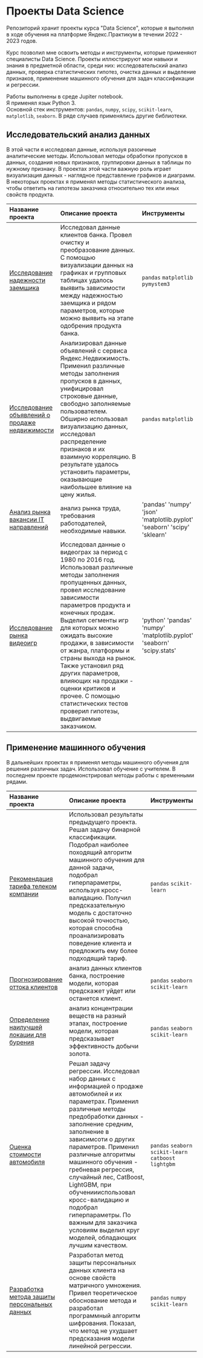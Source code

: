 # Проекты Data Science
Репозиторий хранит проекты курса "Data Science", которые я выполнял в ходе обучения на платформе Яндекс.Практикум в течении 2022 - 2023 годов.

Курс позволил мне освоить методы и инструменты, которые применяют специалисты Data Science. Проекты иллюстрируют мои навыки и знания в предметной области, среди них: исследовательский анализ данных, проверка статистических гипотез, очистка данных и выделение признаков, применение машинного обучения для задач классификации и регрессии.

Работы выполнены в среде Jupiter notebook. \
Я применял язык Python 3. \
Основной стек инструментов: `pandas`, `numpy`, `scipy`, `scikit-learn`, `matplotlib`, `seaborn`. В ряде случаев применялись другие библиотеки.

## Исследовательский анализ данных

В этой части я исследовал данные, используя разоичные аналитические методы. Использовал методы обработки пропусков в данных, создания новых признаков, группировки данных в таблицы по нужному признаку. В проектах этой части важную роль играет визуализация данных - наглядное представление графиков и диаграмм. В некоторых проектах я применял методы статистического анализа, чтобы ответить на гипотезы заказчика относительно тех или иных свойств продукта.

| Название проекта | Описание проекта | Инструменты
| :--------------- | :--------------- | :----------
| [Исследование надежности заемщика](https://github.com/IGEremin/yandex_praktikum_ds/tree/main/Telecom%20tariff%20recomendation) | Исследовал данные клиентов банка. Провел очистку и преобразование данных. С помощью визуализации данных на графиках и групповых таблицах удалось выявить зависимости между надежностью заемщика и рядом параметров, которые можно выявить на этапе одобрения продукта банка. | `pandas` `matplotlib` `pymystem3`
| [Исследование объявлений о продаже недвижимости](https://github.com/MichaelBroww/Yandex-Praktikum-projects-in-DS/tree/main/Realty) | Анализировал данные объявлений с сервиса Яндекс.Недвижимость. Применил различные методы заполнения пропусков в данных, унифицировал строковые данные, свободно заполняемые пользователем. Обширно использовал визуализацию данных, исследовал распределение признаков и их взаимную корреляцию. В результате удалось установить параметры, оказывающие наибольшее влияние на цену жилья. | `pandas` `matplotlib`
| [Анализ рынка вакансии IT направлений](https://github.com/MichaelBroww/Yandex-Praktikum-projects-in-DS/tree/main/Exploratory%20Data%20Analysis) | анализ рынка труда, требования работодателей, необходимые навыки. | 'pandas' 'numpy' 'json' 'matplotlib.pyplot' 'seaborn' 'scipy' 'sklearn'
| [Исследование рынка видеоигр](https://github.com/MichaelBroww/Yandex-Praktikum-projects-in-DS/tree/main/Game) | Исследовал данные о видеограх за период с 1980 по 2016 год. Использовал различные методы заполнения пропущенных данных, провел исследование зависимости параметров продукта и конечных продаж. Выделил сегменты игр для которых можно ожидать высокие продажи, в зависимости от жанра, платформы и страны выхода на рынок. Также установил ряд других параметров, влияющих на продажи - оценки критиков и прочее. С помощью статистических тестов проверил гипотезы, выдвигаемые заказчиком. | 'python' 'pandas' 'numpy' 'matplotlib.pyplot' 'seaborn' 'scipy.stats'

## Применение машинного обучения

В дальнейших проектах я применял методы машинного обучения для решения различных задач. Использовал обучение с учителем. В последнем проекте продемонстрировал методы работы с временными рядами.

| Название проекта | Описание проекта | Инструменты
| :--------------- | :--------------- | :----------
| [Рекомендация тарифа телеком компании](https://github.com/IGEremin/yandex_praktikum_ds/tree/main/Telecom%20tariff%20recomendation)| Использовал результаты предыдущего проекта. Решал задачу бинарной классификации. Подобрал наиболее походящий алгоритм машинного обучения для данной задачи, подобрал гиперпараметры, используя кросс-валидацию. Получил предсказательную модель с достаточно высокой точностью, которая способна проанализировать поведение клиента и предложить ему более подходящий тариф. | `pandas` `scikit-learn`
| [Прогнозирование оттока клиентов](https://github.com/MichaelBroww/Yandex-Praktikum-projects-in-DS/tree/main/Outflow%20of%20customers) | анализ данных клиентов банка, построение модели, которая предскажет уйдет или останется клиент. | `pandas` `seaborn` `scikit-learn`
| [Определение наилучшей локации для бурения](https://github.com/MichaelBroww/Yandex-Praktikum-projects-in-DS/tree/main/Location%20of%20wells) | анализ концентрации веществ на разный этапах, построение модели, которая предсказывает эффективность добычи золота.  | `pandas` `seaborn` `scikit-learn`
| [Оценка стоимости автомобиля](https://github.com/IGEremin/yandex_praktikum_ds/tree/main/Car%20price%20estimation) | Решал задачу регрессии. Исследовал набор данных с информацией о продаже автомобилей и их параметрах. Применил различные методы предобработки данных - заполнение средним, заполнение в зависимсоти о других параметров. Применил различные алгоритмы машинного обучения - гребневая регрессия, случайный лес, CatBoost, LightGBM, при обучениииспользовал кросс-валидацию и подобрал гиперпараметры. По важным для заказчика условиям выделил круг моделей, обладающих лучшим качеством. | `pandas` `seaborn` `scikit-learn` `catboost` `lightgbm`
| [Разработка метода защиты персональных данных](https://github.com/MichaelBroww/Yandex-Praktikum-projects-in-DS/tree/main/Insurance) | Разработал метод защиты персональных данных клиента на основе свойств матричного умножения. Привел теоретическое обоснование метода и разработал программный алгоритм шифрования. Показал, что метод не ухудшает предсказания модели линейной регрессии. | `pandas` `numpy` `scikit-learn`

